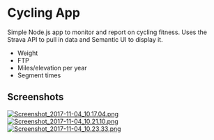 # Cycling App

Simple Node.js app to monitor and report on cycling fitness. Uses the Strava API to pull in data and Semantic UI to display it.

  - Weight
  - FTP
  - Miles/elevation per year
  - Segment times

## Screenshots
[![Screenshot_2017-11-04_10.17.04.png](https://s20.postimg.org/f16ga9jkt/Screenshot_2017-11-04_10.17.04.png)](https://postimg.org/image/mh5pw27a1/)
[![Screenshot_2017-11-04_10.21.10.png](https://s20.postimg.org/gszf56anh/Screenshot_2017-11-04_10.21.10.png)](https://postimg.org/image/dm4vljq7d/)
[![Screenshot_2017-11-04_10.23.33.png](https://s20.postimg.org/u9wdodl2l/Screenshot_2017-11-04_10.23.33.png)](https://postimg.org/image/n6oi8rfmx/)
